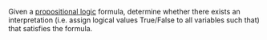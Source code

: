 Given a [propositional logic](Propositional%20logic.md) formula, determine whether there exists an interpretation (i.e. assign logical values True/False to all variables such that) that satisfies the formula.